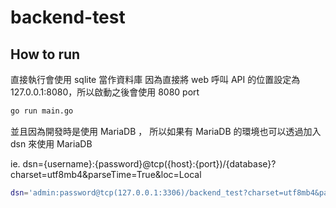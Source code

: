 # backend-test

## How to run

直接執行會使用 sqlite 當作資料庫
因為直接將 web 呼叫 API 的位置設定為 127.0.0.1:8080，所以啟動之後會使用 8080 port

```sh
go run main.go
```

並且因為開發時是使用 MariaDB ， 所以如果有 MariaDB 的環境也可以透過加入 dsn 來使用 MariaDB

ie. dsn={username}:{password}@tcp({host}:{port})/{database}?charset=utf8mb4&parseTime=True&loc=Local

```sh
dsn='admin:password@tcp(127.0.0.1:3306)/backend_test?charset=utf8mb4&parseTime=True&loc=Local' go run main.go
```
